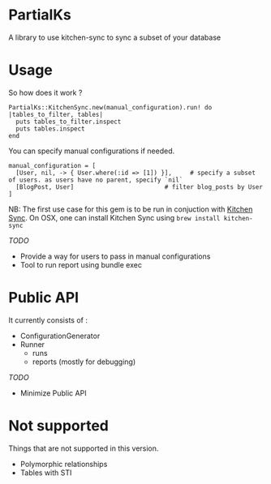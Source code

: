 # PartialKs

A library to use kitchen-sync to sync a subset of your database

# Usage

So how does it work ?


```
PartialKs::KitchenSync.new(manual_configuration).run! do |tables_to_filter, tables|
  puts tables_to_filter.inspect
  puts tables.inspect
end
```

You can specify manual configurations if needed.

```
manual_configuration = [
  [User, nil, -> { User.where(:id => [1]) }],     # specify a subset of users. as users have no parent, specify `nil`
  [BlogPost, User]                         # filter blog_posts by User
]
```

NB: The first use case for this gem is to be run in conjuction with [Kitchen Sync](https://github.com/willbryant/kitchen_sync). On OSX, one can install Kitchen Sync using `brew install kitchen-sync`

*TODO*

* Provide a way for users to pass in manual configurations
* Tool to run report using bundle exec

# Public API

It currently consists of :

  - ConfigurationGenerator
  - Runner
    - runs
    - reports (mostly for debugging)

*TODO*

* Minimize Public API

# Not supported

Things that are not supported in this version.

* Polymorphic relationships
* Tables with STI


